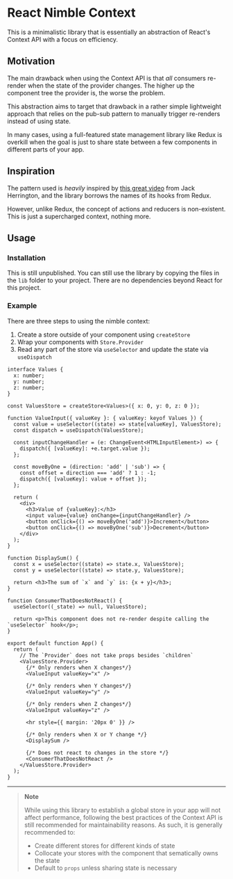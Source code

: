 # React Nimble Context
This is a minimalistic library that is essentially an abstraction of React's Context API with a focus on efficiency.

## Motivation
The main drawback when using the Context API is that _all_ consumers re-render when the state of the provider changes. The higher up the component tree the provider is, the worse the problem.

This abstraction aims to target that drawback in a rather simple lightweight approach that relies on the pub-sub pattern to manually trigger re-renders instead of using state.

In many cases, using a full-featured state management library like Redux is overkill when the goal is just to share state between a few components in different parts of your app. 

## Inspiration
The pattern used is _heavily_ inspired by [this great video](https://www.youtube.com/watch?v=ZKlXqrcBx88) from Jack Herrington, and the library borrows the names of its hooks from Redux. 

However, unlike Redux, the concept of actions and reducers is non-existent. This is just a supercharged context, nothing more.

## Usage
### Installation
This is still unpublished. You can still use the library by copying the files in the `lib` folder to your project. There are no dependencies beyond React for this project.

### Example
There are three steps to using the nimble context: 
1. Create a store outside of your component using `createStore`
2. Wrap your components with `Store.Provider`
3. Read any part of the store via `useSelector` and update the state via `useDispatch`

```tsx
interface Values {
  x: number;
  y: number;
  z: number;
}

const ValuesStore = createStore<Values>({ x: 0, y: 0, z: 0 });

function ValueInput({ valueKey }: { valueKey: keyof Values }) {
  const value = useSelector((state) => state[valueKey], ValuesStore);
  const dispatch = useDispatch(ValuesStore);

  const inputChangeHandler = (e: ChangeEvent<HTMLInputElement>) => {
    dispatch({ [valueKey]: +e.target.value });
  };

  const moveByOne = (direction: 'add' | 'sub') => {
    const offset = direction === 'add' ? 1 : -1;
    dispatch({ [valueKey]: value + offset });
  };

  return (
    <div>
      <h3>Value of {valueKey}:</h3>
      <input value={value} onChange={inputChangeHandler} />
      <button onClick={() => moveByOne('add')}>Increment</button>
      <button onClick={() => moveByOne('sub')}>Decrement</button>
    </div>
  );
}

function DisplaySum() {
  const x = useSelector((state) => state.x, ValuesStore);
  const y = useSelector((state) => state.y, ValuesStore);

  return <h3>The sum of `x` and `y` is: {x + y}</h3>;
}

function ConsumerThatDoesNotReact() {
  useSelector((_state) => null, ValuesStore);

  return <p>This component does not re-render despite calling the `useSelector` hook</p>;
}

export default function App() {
  return (
    // The `Provider` does not take props besides `children`
    <ValuesStore.Provider>
      {/* Only renders when X changes*/}
      <ValueInput valueKey="x" />

      {/* Only renders when Y changes*/}
      <ValueInput valueKey="y" />

      {/* Only renders when Z changes*/}
      <ValueInput valueKey="z" />

      <hr style={{ margin: '20px 0' }} />

      {/* Only renders when X or Y change */}
      <DisplaySum />

      {/* Does not react to changes in the store */}
      <ConsumerThatDoesNotReact />
    </ValuesStore.Provider>
  );
}
```
---

> **Note**
>
> While using this library to establish a global store in your app will not affect performance, following the best practices of the Context API is still recommended for maintainability reasons. As such, it is generally recommended to: 
> - Create different stores for different kinds of state
> - Collocate your stores with the component that sematically owns the state
> - Default to `props` unless sharing state is necessary